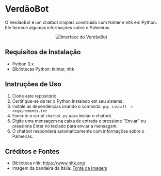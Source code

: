 # VerdãoBot

O VerdãoBot é um chatbot simples construído com tkinter e nltk em Python. Ele fornece algumas informações sobre o Palmeiras.

<div style="text-align:center;">
    <img src="https://github.com/manuggetts/chatbot1/assets/141872152/2b1f6036-ae67-44d8-b39e-7323860c256d" alt="Interface do VerdãoBot" style="margin: auto;" />
</div>

## Requisitos de Instalação

- Python 3.x
- Bibliotecas Python: tkinter, nltk

## Instruções de Uso

1. Clone este repositório.
2. Certifique-se de ter o Python instalado em seu sistema.
3. Instale as dependências usando o comando: `pip install -r requirements.txt`
4. Execute o script `chatbot.py` para iniciar o chatbot.
5. Digite uma mensagem na caixa de entrada e pressione "Enviar" ou pressione Enter no teclado para enviar a mensagem.
6. O chatbot responderá automaticamente com informações sobre o Palmeiras.

## Créditos e Fontes

- Biblioteca nltk: https://www.nltk.org/
- Imagem da bandeira da Itália: [Fonte da Imagem](https://static.todamateria.com.br/upload/ba/nd/bandeiraitalianatricolor-cke.jpg)

